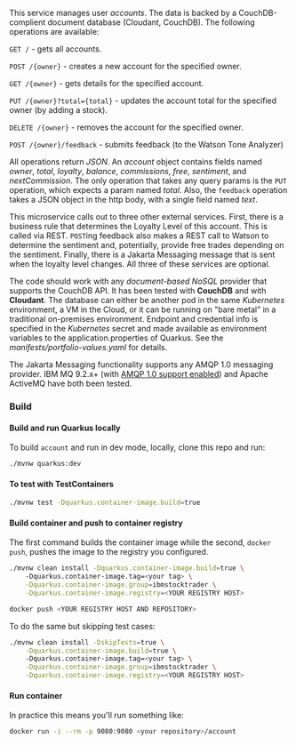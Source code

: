 <!--
       Copyright 2017-2021 IBM Corp All Rights Reserved
       Copyright 2022-2024 Kyndryl, All Rights Reserved


   Licensed under the Apache License, Version 2.0 (the "License");
   you may not use this file except in compliance with the License.
   You may obtain a copy of the License at

       http://www.apache.org/licenses/LICENSE-2.0

   Unless required by applicable law or agreed to in writing, software
   distributed under the License is distributed on an "AS IS" BASIS,
   WITHOUT WARRANTIES OR CONDITIONS OF ANY KIND, either express or implied.
   See the License for the specific language governing permissions and
   limitations under the License.
-->

This service manages user *accounts*.  The data is backed by a CouchDB-complient document database (Cloudant, CouchDB).  The following operations are available:

`GET /` - gets all accounts.

`POST /{owner}` - creates a new account for the specified owner.

`GET /{owner}` - gets details for the specified account.

`PUT /{owner}?total={total}` - updates the account total for the specified owner (by adding a stock).

`DELETE /{owner}` - removes the account for the specified owner.

`POST /{owner}/feedback` - submits feedback (to the Watson Tone Analyzer)

All operations return *JSON*.  An *account* object contains fields named *owner*, *total*, *loyalty*, *balance*,
*commissions*, *free*, *sentiment*, and *nextCommission*. The only operation that takes any
query params is the `PUT` operation, which expects a param named *total*.  Also, the `feedback`
operation takes a JSON object in the http body, with a single field named *text*.

This microservice calls out to three other external services. First, there is a business rule that determines the Loyalty Level
of this account. This is called via REST. `POST`ing feedback also makes a REST call to Watson to determine the sentiment and, potentially,
provide free trades depending on the sentiment. Finally, there is a Jakarta Messaging message that is sent when the loyalty level changes.  All three of these
services are optional.

The code should work with any *document-based NoSQL* provider that supports the CouchDB API.  It has been tested with **CouchDB** and with **Cloudant**.
The database can either be another pod in the same *Kubernetes* environment, a VM in the Cloud, or
it can be running on "bare metal" in a traditional on-premises environment.  Endpoint and credential info is
specified in the *Kubernetes* secret and made available as environment variables to the application.properties of Quarkus. See the *manifests/portfolio-values.yaml* for details.

The Jakarta Messaging functionality supports any AMQP 1.0 messaging provider. IBM MQ 9.2.x+ (with [AMQP 1.0 support enabled](https://developer.ibm.com/tutorials/mq-setting-up-amqp-with-mq)) and Apache ActiveMQ have both been tested.

### Build 
#### Build and run Quarkus locally 

To build `account` and run in dev mode, locally, clone this repo and run:
```bash
./mvnw quarkus:dev
```

#### To test with TestContainers

```bash
./mvnw test -Dquarkus.container-image.build=true
```

#### Build container and push to container registry
The first command builds the container image while the second, `docker push`, pushes the image to the registry you configured.

```bash
./mvnw clean install -Dquarkus.container-image.build=true \ 
    -Dquarkus.container-image.tag=<your tag> \
    -Dquarkus.container-image.group=ibmstocktrader \
    -Dquarkus.container-image.registry=<YOUR REGISTRY HOST> 

docker push <YOUR REGISTRY HOST AND REPOSITORY>
```

To do the same but skipping test cases:
```bash
./mvnw clean install -DskipTests=true \
    -Dquarkus.container-image.build=true \  
    -Dquarkus.container-image.tag=<your tag> \
    -Dquarkus.container-image.group=ibmstocktrader \
    -Dquarkus.container-image.registry=<YOUR REGISTRY HOST> 
```


#### Run container

In practice this means you'll run something like:
```bash
docker run -i --rm -p 9080:9080 <your repository>/account 
```
